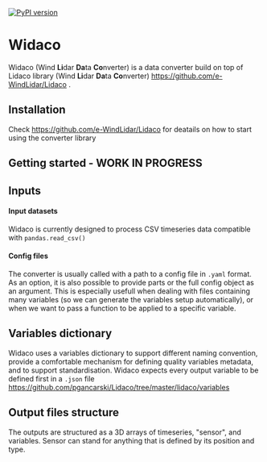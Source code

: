 [![PyPI version](https://badge.fury.io/py/lidaco.svg)](https://badge.fury.io/py/lidaco)

# Widaco 

Widaco (Wind **Li**dar **Da**ta **Co**nverter) is a data converter build on top of Lidaco library (Wind **Li**dar **Da**ta **Co**nverter) https://github.com/e-WindLidar/Lidaco . 



## Installation

Check https://github.com/e-WindLidar/Lidaco for deatails on how to start using the converter library

## Getting started - WORK IN PROGRESS



## Inputs

#### Input datasets

Widaco is currently designed to process CSV timeseries data compatible with `pandas.read_csv()`


#### Config files

The converter is usually called with a path to a config file in `.yaml` format. As an option, it is also possible to provide parts or the full config object as an argument. This is especially usefull when dealing with files containing many variables (so we can generate the variables setup automatically), or when we want to pass a function to be applied to a specific variable.


## Variables dictionary

Widaco uses a variables dictionary to support different naming convention, provide a comfortable mechanism for defining quality variables metadata, and to support standardisation. Widaco expects every output variable to be defined first in a `.json` file https://github.com/pgancarski/Lidaco/tree/master/lidaco/variables


## Output files structure

The outputs are structured as a 3D arrays of timeseries, "sensor", and variables.
Sensor can stand for anything that is defined by its position and type.
